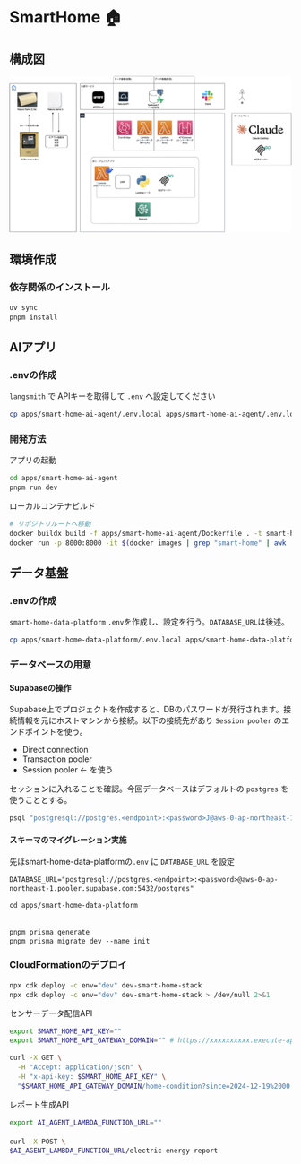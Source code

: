 
# SmartHome 🏠

## 構成図

![img](https://github.com/shuntaka9576/smart-home/blob/main/docs/spec-site/source/img/architecture.png)

## 環境作成

### 依存関係のインストール

```bash
uv sync
pnpm install
```

## AIアプリ

### .envの作成

`langsmith` で APIキーを取得して `.env` へ設定してください
```bash
cp apps/smart-home-ai-agent/.env.local apps/smart-home-ai-agent/.env.local
```

### 開発方法

アプリの起動
```bash
cd apps/smart-home-ai-agent
pnpm run dev
```

ローカルコンテナビルド
```bash
# リポジトリルートへ移動
docker buildx build -f apps/smart-home-ai-agent/Dockerfile . -t smart-home
docker run -p 8000:8000 -it $(docker images | grep "smart-home" | awk '{print $3}')
```


## データ基盤

### .envの作成

`smart-home-data-platform` `.env`を作成し、設定を行う。`DATABASE_URL`は後述。

```bash
cp apps/smart-home-data-platform/.env.local apps/smart-home-data-platform/.env
```

### データベースの用意

#### Supabaseの操作

Supabase上でプロジェクトを作成すると、DBのパスワードが発行されます。接続情報を元にホストマシンから接続。以下の接続先があり `Session pooler` のエンドポイントを使う。

* Direct connection
* Transaction pooler
* Session pooler <- を使う

セッションに入れることを確認。今回データベースはデフォルトの `postgres` を使うこととする。
```bash
psql "postgresql://postgres.<endpoint>:<password>J@aws-0-ap-northeast-1.pooler.supabase.com:5432/postgres"
```

#### スキーマのマイグレーション実施

先ほsmart-home-data-platformの`.env` に `DATABASE_URL` を設定

```bash:.env
DATABASE_URL="postgresql://postgres.<endpoint>:<password>@aws-0-ap-northeast-1.pooler.supabase.com:5432/postgres"
```

```bash:スキーマのデプロイ
cd apps/smart-home-data-platform


pnpm prisma generate
pnpm prisma migrate dev --name init
```

### CloudFormationのデプロイ

```bash
npx cdk deploy -c env="dev" dev-smart-home-stack
npx cdk deploy -c env="dev" dev-smart-home-stack > /dev/null 2>&1
```

センサーデータ配信API
```bash
export SMART_HOME_API_KEY=""
export SMART_HOME_API_GATEWAY_DOMAIN="" # https://xxxxxxxxxx.execute-api.ap-northeast-1.amazonaws.com/v1 まで含める
```

```bash
curl -X GET \
  -H "Accept: application/json" \
  -H "x-api-key: $SMART_HOME_API_KEY" \
  "$SMART_HOME_API_GATEWAY_DOMAIN/home-condition?since=2024-12-19%2000:00&until=2024-12-19%2001:00"
```

レポート生成API
```bash
export AI_AGENT_LAMBDA_FUNCTION_URL=""

curl -X POST \
$AI_AGENT_LAMBDA_FUNCTION_URL/electric-energy-report
```
